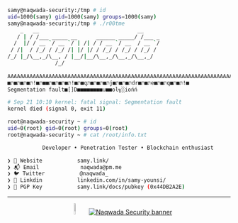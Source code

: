 ```sh
samy@naqwada-security:/tmp # id
uid=1000(samy) gid=1000(samy) groups=1000(samy)
samy@naqwada-security:/tmp # ./r00tme
    _   __                               __     
   / | / /___ _____ __      ______ _____/ /___ _
  /  |/ / __ `/ __ `/ | /| / / __ `/ __  / __ `/
 / /|  / /_/ / /_/ /| |/ |/ / /_/ / /_/ / /_/ / 
/_/ |_/\__,_/\__, / |__/|__/\__,_/\__,_/\__,_/  
               /_/                
               
AAAAAAAAAAAAAAAAAAAAAAAAAAAAAAAAAAAAAAAAAAAAAAAAAAAAAAAAAAAAAAAAAAAAAAAAAAAAAA
■ת■!ת■ת■ת■ת■■ת■!ת■ת■ת■ת■qת■ת■ת■תj■ת■ת■תdr■ת■תe■ת■תq■ת■ת!■
Segmentation fault■[]D■■■■■■■■u■■ol╗░iońń

# Sep 21 10:10 kernel: fatal signal: Segmentation fault
kernel died (signal 0, exit 11)

root@naqwada-security ~ # id
uid=0(root) gid=0(root) groups=0(root)
root@naqwada-security ~ # cat /root/info.txt

           Developer • Penetration Tester • Blockchain enthusiast 

❯ 🏡 Website           samy.link/
❯ 📬 Email             naqwada@pm.me
❯ 🐦 Twitter           @naqwada_
❯ 📱 Linkdin           linkedin.com/in/samy-younsi/
❯ 🔐 PGP Key           samy.link/docs/pubkey (0x44DB2A2E)
```
---

<p align="center">
 <a href="https://samy.link" title="Visit my portfolio!" target="_blank"> <img width="8%" src="https://samy.link/img/naqwada-security-logo.png" alt="Naqwada Security logo"></a> ‎ ‎ 
  <a href="https://samy.link/blog" title="Visit my blog!" target="_blank"> <img src="https://samy.link/img/logo-geek-large.png" alt="Naqwada Security banner"></a>
</p>
